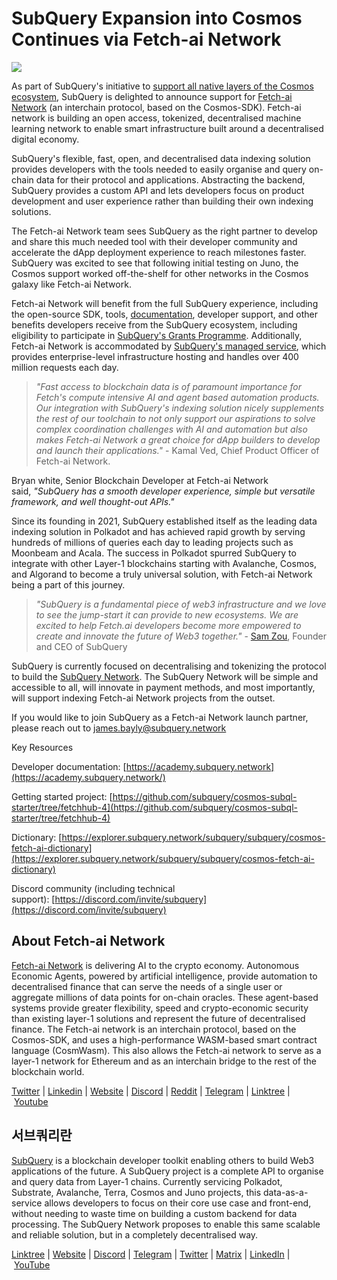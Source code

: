 # SubQuery Expansion into Cosmos Continues via Fetch-ai Network

![](https://miro.medium.com/max/1400/0*ODn0oc5qxG2YLo3C)

As part of SubQuery's initiative to [support all native layers of the Cosmos ecosystem](./20220609-juno-cosmos.md), SubQuery is delighted to announce support for [Fetch-ai Network](https://fetch-ai.network/) (an interchain protocol, based on the Cosmos-SDK). Fetch-ai network is building an open access, tokenized, decentralised machine learning network to enable smart infrastructure built around a decentralised digital economy.

SubQuery's flexible, fast, open, and decentralised data indexing solution provides developers with the tools needed to easily organise and query on-chain data for their protocol and applications. Abstracting the backend, SubQuery provides a custom API and lets developers focus on product development and user experience rather than building their own indexing solutions.

The Fetch-ai Network team sees SubQuery as the right partner to develop and share this much needed tool with their developer community and accelerate the dApp deployment experience to reach milestones faster. SubQuery was excited to see that following initial testing on Juno, the Cosmos support worked off-the-shelf for other networks in the Cosmos galaxy like Fetch-ai Network.

Fetch-ai Network will benefit from the full SubQuery experience, including the open-source SDK, tools, [documentation](https://academy.subquery.network/quickstart/quickstart_chains/cosmos.html), developer support, and other benefits developers receive from the SubQuery ecosystem, including eligibility to participate in [SubQuery's Grants Programme](https://subquery.network/grants). Additionally, Fetch-ai Network is accommodated by [SubQuery's managed service](https://managedservice.subquery.networks), which provides enterprise-level infrastructure hosting and handles over 400 million requests each day.

> *"Fast access to blockchain data is of paramount importance for Fetch's compute intensive AI and agent based automation products. Our integration with SubQuery's indexing solution nicely supplements the rest of our toolchain to not only support our aspirations to solve complex coordination challenges with AI and automation but also makes Fetch-ai Network a great choice for dApp builders to develop and launch their applications."* - Kamal Ved, Chief Product Officer of Fetch-ai Network.

Bryan white, Senior Blockchain Developer at Fetch-ai Network said, *"SubQuery has a smooth developer experience, simple but versatile framework, and well thought-out APIs."*

Since its founding in 2021, SubQuery established itself as the leading data indexing solution in Polkadot and has achieved rapid growth by serving hundreds of millions of queries each day to leading projects such as Moonbeam and Acala. The success in Polkadot spurred SubQuery to integrate with other Layer-1 blockchains starting with Avalanche, Cosmos, and Algorand to become a truly universal solution, with Fetch-ai Network being a part of this journey.

> *"SubQuery is a fundamental piece of web3 infrastructure and we love to see the jump-start it can provide to new ecosystems. We are excited to help Fetch.ai developers become more empowered to create and innovate the future of Web3 together."* - [Sam Zou](https://twitter.com/zoujialiu), Founder and CEO of SubQuery

SubQuery is currently focused on decentralising and tokenizing the protocol to build the [SubQuery Network](https://subquery.network/network). The SubQuery Network will be simple and accessible to all, will innovate in payment methods, and most importantly, will support indexing Fetch-ai Network projects from the outset.

If you would like to join SubQuery as a Fetch-ai Network launch partner, please reach out to james.bayly@subquery.network

Key Resources

Developer documentation: [https://academy.subquery.network](https://academy.subquery.network/)

Getting started project: [https://github.com/subquery/cosmos-subql-starter/tree/fetchhub-4](https://github.com/subquery/cosmos-subql-starter/tree/fetchhub-4)

Dictionary: [https://explorer.subquery.network/subquery/subquery/cosmos-fetch-ai-dictionary](https://explorer.subquery.network/subquery/subquery/cosmos-fetch-ai-dictionary)

Discord community (including technical support): [https://discord.com/invite/subquery](https://discord.com/invite/subquery)

## About Fetch-ai Network

[Fetch-ai Network](https://fetch-ai.network/) is delivering AI to the crypto economy. Autonomous Economic Agents, powered by artificial intelligence, provide automation to decentralised finance that can serve the needs of a single user or aggregate millions of data points for on-chain oracles. These agent-based systems provide greater flexibility, speed and crypto-economic security than existing layer-1 solutions and represent the future of decentralised finance. The Fetch-ai network is an interchain protocol, based on the Cosmos-SDK, and uses a high-performance WASM-based smart contract language (CosmWasm). This also allows the Fetch-ai network to serve as a layer-1 network for Ethereum and as an interchain bridge to the rest of the blockchain world.

[Twitter](https://twitter.com/Fetch_ai) | [Linkedin](https://www.linkedin.com/company/fetch-ai-network/) | [Website](https://fetch-ai.network/) | [Discord](https://discord.com/invite/yypdAsRPYm) | [Reddit](https://reddit.com/r/fetchai_community) | [Telegram](https://t.me/fetch_ai) | [Linktree](https://linktr.ee/FetchAi) | [Youtube](https://www.youtube.com/channel/UCrEQK_X2Vm1kCtftlRoodXA/videos?app=desktop)

## 서브쿼리란

[SubQuery](https://subquery.network/) is a blockchain developer toolkit enabling others to build Web3 applications of the future. A SubQuery project is a complete API to organise and query data from Layer-1 chains. Currently servicing Polkadot, Substrate, Avalanche, Terra, Cosmos and Juno projects, this data-as-a-service allows developers to focus on their core use case and front-end, without needing to waste time on building a custom backend for data processing. The SubQuery Network proposes to enable this same scalable and reliable solution, but in a completely decentralised way.

​​[Linktree](https://linktr.ee/subquerynetwork) | [Website](https://subquery.network/) | [Discord](https://discord.com/invite/78zg8aBSMG) | [Telegram](https://t.me/subquerynetwork) | [Twitter](https://twitter.com/subquerynetwork) | [Matrix](https://matrix.to/#/#subquery:matrix.org) | [LinkedIn](https://www.linkedin.com/company/subquery) | [YouTube](https://www.youtube.com/channel/UCi1a6NUUjegcLHDFLr7CqLw)
